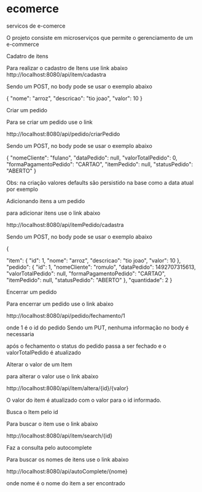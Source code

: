 # ecomerce
servicos de e-comerce 

O projeto consiste em microserviços que permite o gerenciamento de um e-commerce

Cadatro de itens

Para realizar o cadastro de Itens use link abaixo
http://localhost:8080/api/item/cadastra

Sendo um POST, no body pode se usar o exemplo abaixo

{
"nome": "arroz",
"descricao": "tio joao",
"valor": 10
}

Criar um pedido

Para se criar um pedido use o link 

http://localhost:8080/api/pedido/criarPedido

Sendo um POST, no body pode se usar o exemplo abaixo

{
   "nomeCliente": "fulano",
   "dataPedido": null,
   "valorTotalPedido": 0,
   "formaPagamentoPedido": "CARTAO",
   "itemPedido": null,
   "statusPedido": "ABERTO"
}

Obs: na criação valores defaults são persistido na base como a data atual por exemplo


Adicionando itens a um pedido

para adicionar itens use o link abaixo

http://localhost:8080/api/itemPedido/cadastra

Sendo um POST, no body pode se usar o exemplo abaixo

{
 
   "item": {
      "id": 1,
      "nome": "arroz",
      "descricao": "tio joao",
      "valor": 10
   },
   "pedido": {
      "id": 1,
      "nomeCliente": "romulo",
      "dataPedido": 1492707315613,
      "valorTotalPedido": null,
      "formaPagamentoPedido": "CARTAO",
      "itemPedido": null,
      "statusPedido": "ABERTO"
   },
   "quantidade": 2
}


Encerrar um pedido

Para encerrar um pedido use o link abaixo

http://localhost:8080/api/pedido/fechamento/1

onde 1 é o id do pedido
Sendo um PUT, nenhuma informação no body é necessaria

após o fechamento o status do pedido passa a ser fechado e o valorTotalPedido é atualizado




Alterar o valor de um Item

para alterar o valor use o link abaixo

http://localhost:8080/api/item/altera/{id}/{valor}

O valor do item é atualizado com o valor para o id informado.



Busca o Item pelo id

Para buscar o item use o link abaixo

http://localhost:8080/api/item/search/{id}




Faz a consulta pelo autocomplete

Para buscar os nomes de itens use o link abaixo

http://localhost:8080/api/autoComplete/{nome}

onde nome é o nome do item a ser encontrado









